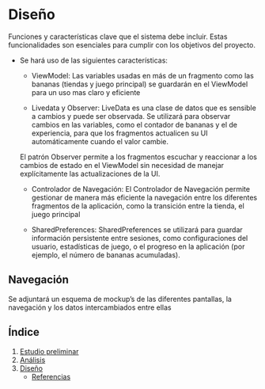 # Diseño 

Funciones y características clave que el sistema debe incluir. Estas funcionalidades son esenciales para cumplir con los objetivos del proyecto.

* Se hará uso de las siguientes características:

    - ViewModel: Las variables usadas en más de un fragmento como las bananas (tiendas y juego principal) se guardarán en el ViewModel para un uso mas claro y eficiente

    - Livedata y Observer: LiveData es una clase de datos que es sensible a cambios y puede ser observada. Se utilizará para observar cambios en las variables, como el contador de bananas y el de experiencia, para que los fragmentos actualicen su UI automáticamente cuando el valor cambie.
    
    El patrón Observer permite a los fragmentos escuchar y reaccionar a los cambios de estado en el ViewModel sin necesidad de manejar explícitamente las actualizaciones de la UI.

    - Controlador de Navegación: El Controlador de Navegación permite gestionar de manera más eficiente la navegación entre los diferentes fragmentos de la aplicación, como la transición entre la tienda, el juego principal

    - SharedPreferences: SharedPreferences se utilizará para guardar información persistente entre sesiones, como configuraciones del usuario, estadísticas de juego, o el progreso en la aplicación (por ejemplo, el número de bananas acumuladas).


## Navegación 

Se adjuntará un esquema de mockup’s de las diferentes pantallas, la navegación y los datos intercambiados entre ellas


## Índice

1. [Estudio preliminar](doc/1.descripcion.md)
2. [Análisis](doc/2.analisis.md)
3. [Diseño](doc/3.disenho.md)
   - [Referencias](doc/referencias.md)